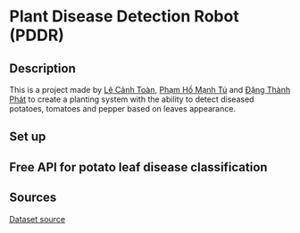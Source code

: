 # Plant Disease Detection Robot (PDDR)

## Description

This is a project made by [Lê Cảnh Toàn](https://github.com/LeCaToX), [Phạm Hồ Mạnh Tú](https://github.com/StewAway) and [Đặng Thành Phát](https://github.com/alexeipc) to create a planting system with the ability to detect diseased potatoes, tomatoes and pepper based on leaves appearance.

## Set up

## Free API for potato leaf disease classification

## Sources
[Dataset source](https://www.kaggle.com/datasets/arjuntejaswi/plant-village)

